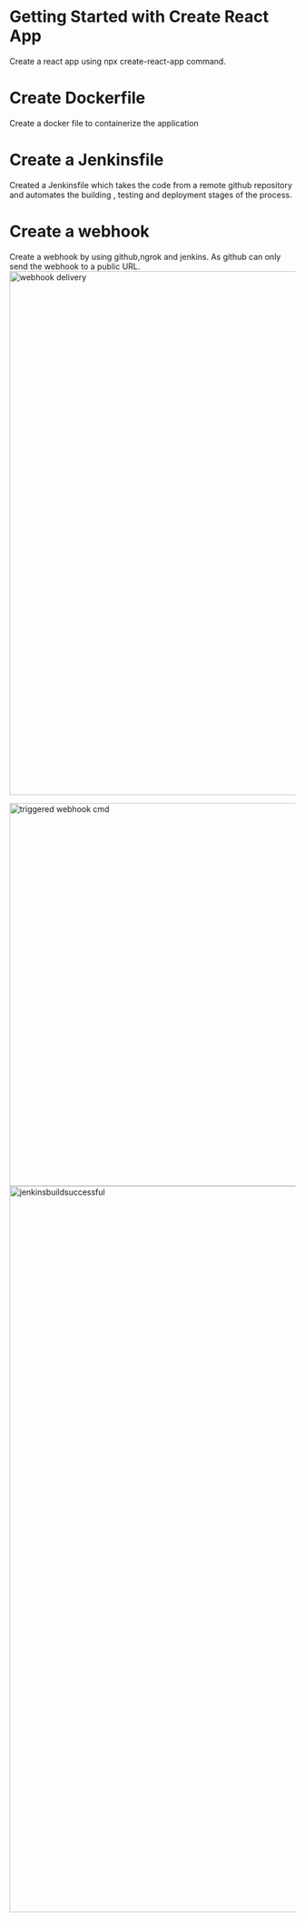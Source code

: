 # Getting Started with Create React App
Create a react app using npx create-react-app command.

# Create Dockerfile
Create a docker file to containerize the application

# Create a Jenkinsfile
Created a Jenkinsfile which takes the code from a remote github repository and automates the building , testing and deployment stages of the process.

# Create a webhook 
Create a webhook by using github,ngrok and jenkins. As github can only send the webhook to a public URL.
<img width="922" alt="webhook delivery" src="https://github.com/user-attachments/assets/95cf0720-8170-4bb1-bcd2-f1687966b6c1" />

<img width="674" alt="triggered webhook cmd" src="https://github.com/user-attachments/assets/babe5b86-b596-4a74-a4d7-6832a090ad7c" />

<img width="1278" alt="jenkinsbuildsuccessful" src="https://github.com/user-attachments/assets/7fcf14d8-bae3-43a6-a76a-4962a9712fe2" />
